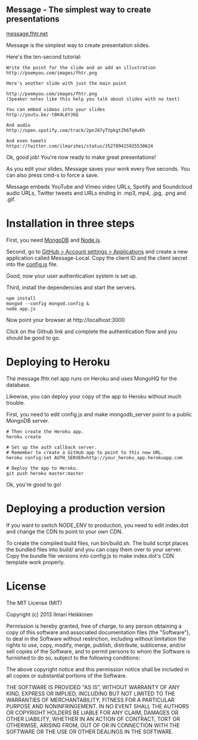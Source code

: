 ## Message - The simplest way to create presentations
[message.fhtr.net](http://message.fhtr.net)

Message is the simplest way to create presentation slides.

Here's the ten-second tutorial:

    Write the point for the slide and an add an illustration
    http://poemyou.com/images/fhtr.png

    Here's another slide with just the main point

    http://poemyou.com/images/fhtr.png
    (Speaker notes like this help you talk about slides with no text)

    You can embed videos into your slides
    http://youtu.be/-t8K4L6YJ6Q

    And audio
    http://open.spotify.com/track/2pnJ87yTVpkgtZh6Tq4vKh

    And even tweets
    https://twitter.com/ilmarihei/status/352789415925530624

Ok, good job!
You're now ready to make great presentations!

As you edit your slides, Message saves your work every five seconds.
You can also press cmd-s to force a save.

Message embeds YouTube and Vimeo video URLs, Spotify and Soundcloud audio URLs, Twitter tweets and URLs ending in .mp3, mp4, .jpg, .png and .gif.


# Installation in three steps

First, you need [MongoDB](http://mongodb.org) and [Node.js](http://nodejs.org).

Second, go to [GitHub > Account settings > Applications](https://github.com/settings/applications/new) and
create a new application called Message-Local. Copy the client ID and the client secret into the [config.js](blob/master/config.js) file.

Good, now your user authentication system is set up.

Third, install the dependencies and start the servers.

    npm install
    mongod --config mongod.config &
    node app.js

Now point your browser at http://localhost:3000

Click on the Github link and complete the authentication flow and you should be good to go.


# Deploying to Heroku

The message.fhtr.net app runs on Heroku and uses MongoHQ for the database.

Likewise, you can deploy your copy of the app to Heroku without much trouble.

First, you need to edit config.js and make mongodb_server point to a public MongoDB server.

    # Then create the Heroku app.
    heroku create
    
    # Set up the auth callback server.
    # Remember to create a GitHub app to point to this new URL.
    heroku config:set AUTH_SERVER=http://your_heroku_app.herokuapp.com

    # Deploy the app to Heroku.
    git push heroku master:master

Ok, you're good to go!


# Deploying a production version

If you want to switch NODE_ENV to production, you need to edit index.dot and change the CDN to point to your own CDN.

To create the compiled build files, run bin/build.sh. The build script places the bundled files into build/ and you can copy them over to your server.
Copy the bundle file versions into config.js to make index.dot's CDN template work properly.


# License

The MIT License (MIT)

Copyright (c) 2013 Ilmari Heikkinen

Permission is hereby granted, free of charge, to any person obtaining a copy
of this software and associated documentation files (the "Software"), to deal
in the Software without restriction, including without limitation the rights
to use, copy, modify, merge, publish, distribute, sublicense, and/or sell
copies of the Software, and to permit persons to whom the Software is
furnished to do so, subject to the following conditions:

The above copyright notice and this permission notice shall be included in
all copies or substantial portions of the Software.

THE SOFTWARE IS PROVIDED "AS IS", WITHOUT WARRANTY OF ANY KIND, EXPRESS OR
IMPLIED, INCLUDING BUT NOT LIMITED TO THE WARRANTIES OF MERCHANTABILITY,
FITNESS FOR A PARTICULAR PURPOSE AND NONINFRINGEMENT. IN NO EVENT SHALL THE
AUTHORS OR COPYRIGHT HOLDERS BE LIABLE FOR ANY CLAIM, DAMAGES OR OTHER
LIABILITY, WHETHER IN AN ACTION OF CONTRACT, TORT OR OTHERWISE, ARISING FROM,
OUT OF OR IN CONNECTION WITH THE SOFTWARE OR THE USE OR OTHER DEALINGS IN
THE SOFTWARE.